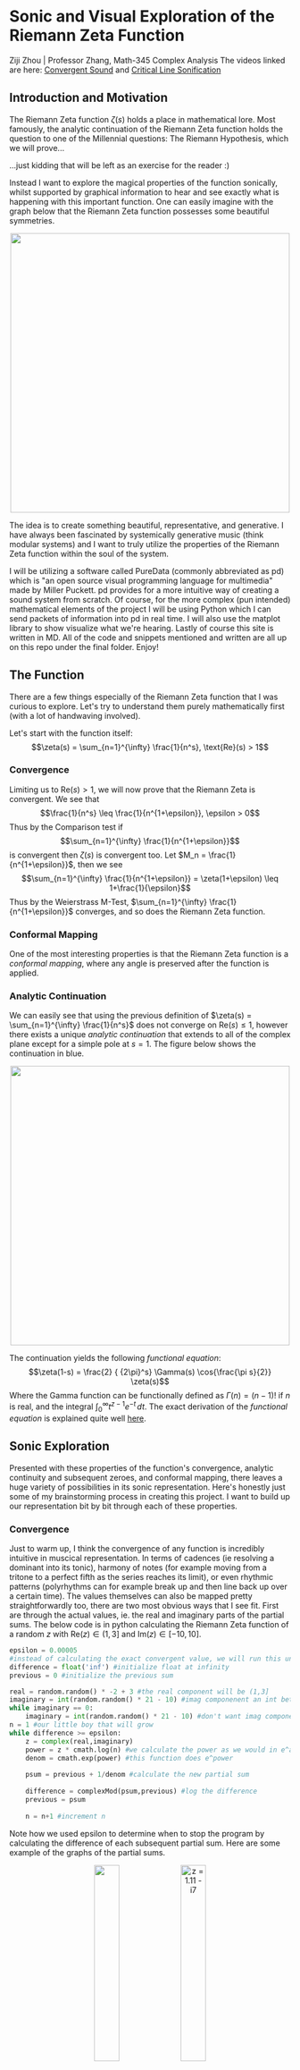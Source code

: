 # Sonic and Visual Exploration of the Riemann Zeta Function
Ziji Zhou |  Professor Zhang, Math-345 Complex Analysis 
The videos linked are here: [Convergent Sound](https://dai.ly/x8qo4om) and [Critical Line Sonification](https://dai.ly/x8qo4on)
## Introduction and Motivation
The Riemann Zeta function $\zeta(s)$ holds a place in mathematical lore. Most famously, the analytic continuation of the Riemann Zeta function holds the question to one of the Millennial questions: The Riemann Hypothesis, which we will prove...


...just kidding that will be left as an exercise for the reader :)


Instead I want to explore the magical properties of the function sonically, whilst supported by graphical information to hear and see exactly what is happening with this important function. One can easily imagine with the graph below that the Riemann Zeta function possesses some beautiful symmetries.

<p align="center">
  <img src='final/media/Riemann%20Zeta%20Graph.png' width='500'>
</p>

The idea is to create something beautiful, representative, and generative. I have always been fascinated by systemically generative music (think modular systems) and I want to truly utilize the properties of the Riemann Zeta function within the soul of the system.

I will be utilizing a software called PureData (commonly abbreviated as pd) which is "an open source visual programming language for multimedia" made by Miller Puckett. pd provides for a more intuitive way of creating a sound system from scratch. Of course, for the more complex (pun intended) mathematical elements of the project I will be using Python which I can send packets of information into pd in real time. I will also use the matplot library to show visualize what we're hearing. Lastly of course this site is written in MD. All of the code and snippets mentioned and written are all up on this repo under the final folder.  Enjoy!

## The Function

There are a few things especially of the Riemann Zeta function that I was curious to explore. Let's try to understand them purely mathematically first (with a lot of handwaving involved).


Let's start with the function itself:
$$\zeta(s) = \sum_{n=1}^{\infty} \frac{1}{n^s}, \text{Re}(s) > 1$$

### Convergence

Limiting us to $\text{Re}(s) > 1$, we will now prove that the Riemann Zeta is convergent. We see that 
$$\frac{1}{n^s} \leq \frac{1}{n^{1+\epsilon}}, \epsilon > 0$$
Thus by the Comparison test if 
$$\sum_{n=1}^{\infty} \frac{1}{n^{1+\epsilon}}$$
is convergent then $\zeta(s)$ is convergent too. Let $M_n = \frac{1}{n^{1+\epsilon}}$, then we see
$$\sum_{n=1}^{\infty} \frac{1}{n^{1+\epsilon}} = \zeta(1+\epsilon) \leq 1+\frac{1}{\epsilon}$$
Thus by the Weierstrass M-Test, $\sum_{n=1}^{\infty} \frac{1}{n^{1+\epsilon}}$ converges, and so does the Riemann Zeta function.


### Conformal Mapping
One of the most interesting properties is that the Riemann Zeta function is a *conformal mapping*, where any angle is preserved after the function is applied.

### Analytic Continuation
We can easily see that using the previous definition of $\zeta(s) = \sum_{n=1}^{\infty} \frac{1}{n^s}$ does not converge on $\text{Re}(s) \leq 1$, however there exists a unique *analytic continuation* that extends to all of the complex plane except for a simple pole at $s = 1$. The figure below shows the continuation in blue.

<p align="center">
  <img src='final/media/analyticCont.png' width='500'>
</p>

The continuation yields the following *functional equation*:
$$\zeta(1-s) = \frac{2} { {2\pi}^s} \Gamma(s) \cos{\frac{\pi s}{2}} \zeta(s)$$
Where the Gamma function can be functionally defined as $\Gamma(n) = (n-1)!$ if $n$ is real, and the integral $\int_{0}^{\infty} t^{z-1}e^{-t} \,dt$. The exact derivation of the *functional equation* is explained quite well [here](https://desvl.xyz/2022/11/24/riemann-zeta-continuation/).

## Sonic Exploration

Presented with these properties of the function's convergence, analytic continuity and subsequent zeroes, and conformal mapping, there leaves a huge variety of possibilities in its sonic representation. Here's honestly just some of my brainstorming process in creating this project. I want to build up our representation bit by bit through each of these properties.

### Convergence

Just to warm up, I think the convergence of any function is incredibly intuitive in muscical representation. In terms of cadences (ie resolving a dominant into its tonic), harmony of notes (for example moving from a tritone to a perfect fifth as the series reaches its limit), or even rhythmic patterns (polyrhythms can for example break up and then line back up over a certain time). The values themselves can also be mapped pretty straightforwardly too, there are two most obvious ways that I see fit. First are through the actual values, ie. the real and imaginary parts of the partial sums. The below code is in python calculating the Riemann Zeta function of a random $z$ with $\text{Re}(z) \in (1,3]$ and $\text{Im}(z) \in [-10,10]$.

```python
epsilon = 0.00005 
#instead of calculating the exact convergent value, we will run this until the the difference between the adjacent partial sums to be smaller than epsilon here
difference = float('inf') #initialize float at infinity
previous = 0 #initialize the previous sum

real = random.random() * -2 + 3 #the real component will be (1,3]
imaginary = int(random.random() * 21 - 10) #imag componenent an int between [-10,10]
while imaginary == 0: 
    imaginary = int(random.random() * 21 - 10) #don't want imag component to be zero
n = 1 #our little boy that will grow
while difference >= epsilon:
    z = complex(real,imaginary)
    power = z * cmath.log(n) #we calculate the power as we would in e^alpha log z form
    denom = cmath.exp(power) #this function does e^power
    
    psum = previous + 1/denom #calculate the new partial sum
    
    difference = complexMod(psum,previous) #log the difference
    previous = psum
    
    n = n+1 #increment n
```

Note how we used epsilon to determine when to stop the program by calculating the difference of each subsequent partial sum. Here are some example of the graphs of the partial sums.

<p align = "center">
  <img src="final/media/1.0616%20-%20i9.png" caption="" style="width:30%">
  <img src="final/media/1.11%20-%20i7.png" alt="z = 1.11 - i7" style="width:30%">
</p>

Pretty cool! Now let's listen to [Convergent Sound](https://dai.ly/x8qo4om). It includes a little animation of the Riemann Zeta converging. 

Here's what's happening in the clip and what you're listening to. While the python script is churning out the partial sums (which are logged in the terminal in the upper right of the video) pd (the sound software) receives it:
<p align="center">
  <img src='final/media/Convergence%20Receiver.png' width='500'>
</p>
and takes the real component of the current partial sum and roughly translates it to a pitch:
<p align="center">
  <img src='final/media/Convergence%20Convertor.png' width='300'>
</p>

A minor chord is then built off of that base note that gradually changes as we increment the partial sum. The **time** block is calculated by the log of the modulus of the current partial sum and previous one. It determines the gap in between each new increment and the way the chord is held out (in the adsr~ block in pd). Thus as the series reaches closer to convergence the chord speed up and last much shorter. The python code and pd file are included in the convergence folder as **convergence.py** and **convergence.pd** in the pd folder.

### Critical Strip and Zeroes
That was pretty cool, though it doesn't really utilize the most magical part of the Riemann Zeta function which lies in its analytic continuation and the non-trivial zeroes on the hypothesized critical line of $\text{Re}(z) = 1/2$. The idea would be to sonically lock onto the zeroes as we move around the critical strip. A sea of chaos with sudden and seemingly random bouts of harmony.


Of course, to do so we would need to write the code for the analytic continuation of the function. We will use the following series which "was conjectured by Knopp around 1930, proved by Hasse (1930), and rediscovered by Sondow (1994)" ([from Mathworld, Wolfram](https://mathworld.wolfram.com/RiemannZetaFunction.html))

$$\zeta(s) = \frac{1}{1 - 2^{1-s}} \sum_{n=0}^{\infty} \frac{1}{2^{n+1}}\sum_{k=0}^{n} (-1)^k \binom{n}{k} (k+1)^{-s}, \text{ where } \binom{n}{k} = \frac{n!}{k!(n-k)!}$$

As we did previously, with this infinite sum we can only simply break it into a sequence of partial sum that terminates once the difference is small enough with epsilon. 

```python
epsilon = 0.00000001
difference = float('inf')
previous = 0
psum = 0
ppsum = 0
n = 0 #initialize zero

while difference >= epsilon:
    ppsum = 0
    for k in range(0, n + 1):
        complexcomponent = cmath.exp(-s * cmath.log(k+1))     
        ppsum = ppsum + (-1)**k * (math.factorial(n)/(math.factorial(k)*math.factorial(n-k))) * complexcomponent
    psum = (1/(2**(n+1))) * ppsum + psum
    difference = complexMod(psum, previous)
    previous = psum 
    n = n + 1

power = (1-s) * cmath.log(2)
denom = 1 - cmath.exp(power)
answer = (1/denom) * psum
```

With just a few more edits, we can now look at how different curves and lines are transformed by the Riemann Zeta function! We can plug in any function as long as it doesn't hit $s = 1$ which is the only simple pole of the analytic continuation. Here is an animation that we generated of the the critical line at $\text{Re}(z) = \frac{1}{2}$ and the imaginary part from 0 to 35.

https://github.com/zijiamherst/complexFinal/assets/89825023/d0577db6-49f5-4c8d-a8cb-1c9cb9a5da26

Mesmerizing. Let's look at some other ones just for fun. Here's after plugging a normal sin wave from $-2\pi$ to $2\pi$:

https://github.com/zijiamherst/complexFinal/assets/89825023/0f99c758-321d-477e-8b57-6262c576ea63

Next up we will apply a similar but a bit more interesting and musical version of what we did with the convergence sequence to sonically represent the Riemann Zeta function applied to a line, with a special interest for the zeroes.

### Listening to the Critical Line

The crux of my project is [Critical Line Sonification](https://dai.ly/x8qo4on). Just as before, the python file associated is called **analytic continuation.py** and the pure data file **critical line.pd**. Sadly it's not terribly user friendly but with a little bit of setup and if you have pd installed anyone can plug in curves for the Riemann Zeta function and hear how my project would interpret it. Hopefully as you're listening to the project I can go through the inner workings. Here's what my project looks like:

<p align="center">
  <img src='final/media/overview.png' width=600'>
</p>

The basic premise is as such. Since the importance of the zeroes on the critical line is so heavily stressed, I thought the sound should reflect that too. Thus the origin represents a point of harmony and stability and the farther away from it the more chaotic and dissonant becomes our sound. 

Let's look at the information receiver:

<p align="center">
  <img src='final/media/infocenter.png' width='300'>
</p>

We can see that it takes three variables from our python script after converting our point to polar coordinates: the radius, the angle in degrees, and a binary indicator of whether we've hit a zero. Here's how our chords are constructed:

<p align = "center">
  <img src="final/media/chords.png" style="width:30%">
  <img src="final/media/zerohit.png" style="width:40%">
</p>

The left one is the pulsating notes we hear constantly. You can see that radius is factored into the **chordgen** block, where certain thresholds of the radious leads to different chord qualities. It goes from a beautiful 
and calming major 7 chords all the way to a half diminished chord (very dissonant!). The pulsations are determined by the angle of our point, the greater the angle the quicker it pulsates giving us that nauseating feeling. The right images shows the contrsutction of the higher chords hits we hear everytime we loop back to the origin. It gives that extra sense of harmony and indication that another loop has been completed, built as a major 7 chord with the 7th of the original chord as the root. With both together it creates an ethereal sound. 


Lastly the drums:

<p align="center">
  <img src='final/media/drums.png' width='600'>
</p>

These drums help depict the changing stability/chaos as the function moves to and away from the origin. All of the drums are randomly generated, with their rates determined by the radius and angle of our current point. When we are far away from origin, the tempo is fast, the drums become much more frequent, and there is little rhythmic pattern to be found. Once we near zero, everything slows down more, the drums sparse, with only the lightly pulsating chord as the forefront of our sound.

## Acknowledgements

Thank you Professor Zhang for a great semester and you patience! I know this project is quite late but I really wanted to build something interactive and creative, I hope you liked it! I had a lot of fun making this and exploring the function. Also, most of what I know with sound art and pd comes from Professor Brian House's Sound Art class, some really really cool explorations in there. I hope this project is interesting and feel free to mess around with my code and see if it sparks any further creative math projects!


